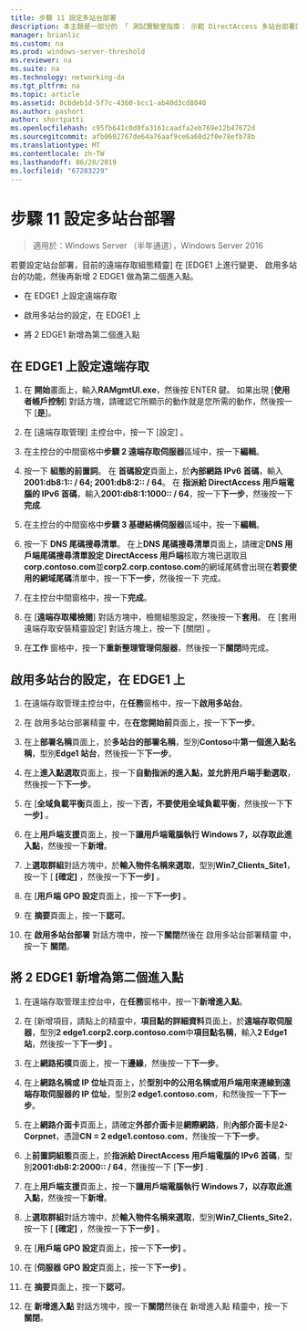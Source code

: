 ```yaml
---
title: 步驟 11 設定多站台部署
description: 本主題是一部分的 「 測試實驗室指南： 示範 DirectAccess 多站台部署的 Windows Server 2016
manager: brianlic
ms.custom: na
ms.prod: windows-server-threshold
ms.reviewer: na
ms.suite: na
ms.technology: networking-da
ms.tgt_pltfrm: na
ms.topic: article
ms.assetid: 8cbdeb1d-5f7c-4360-bcc1-ab40d3cd8040
ms.author: pashort
author: shortpatti
ms.openlocfilehash: c95fb641c0d0fa3161caadfa2eb769e12b47672d
ms.sourcegitcommit: afb0602767de64a76aaf9ce6a60d2f0e78efb78b
ms.translationtype: MT
ms.contentlocale: zh-TW
ms.lasthandoff: 06/20/2019
ms.locfileid: "67283229"
---
```

# <a name="step-11-configure-the-multisite-deployment"></a>步驟 11 設定多站台部署

>適用於：Windows Server （半年通道），Windows Server 2016

若要設定站台部署，目前的遠端存取組態精靈] 在 [EDGE1 上進行變更、 啟用多站台的功能，然後再新增 2 EDGE1 做為第二個進入點。  
  
- 在 EDGE1 上設定遠端存取  
  
- 啟用多站台的設定，在 EDGE1 上  
  
- 將 2 EDGE1 新增為第二個進入點  
  
## <a name="configDA"></a>在 EDGE1 上設定遠端存取  
  
1.  在 **開始**畫面上，輸入**RAMgmtUI.exe**，然後按 ENTER 鍵。 如果出現 [**使用者帳戶控制**] 對話方塊，請確認它所顯示的動作就是您所需的動作，然後按一下 [**是**]。  
  
2.  在 [遠端存取管理] 主控台中，按一下 [設定]  。  
  
3.  在主控台的中間窗格中**步驟 2 遠端存取伺服器**區域中，按一下**編輯**。  
  
4.  按一下 **組態的前置詞**。 在 **首碼設定**頁面上，於**內部網路 IPv6 首碼**，輸入**2001:db8:1:: / 64; 2001:db8:2:: / 64**。 在 **指派給 DirectAccess 用戶端電腦的 IPv6 首碼**，輸入**2001:db8:1:1000:: / 64**，按一下**下一步**，然後按一下 **完成**.  
  
5.  在主控台的中間窗格中**步驟 3 基礎結構伺服器**區域中，按一下**編輯**。  
  
6.  按一下  **DNS 尾碼搜尋清單**。 在上**DNS 尾碼搜尋清單**頁面上，請確定**DNS 用戶端尾碼搜尋清單設定 DirectAccess 用戶端**核取方塊已選取且**corp.contoso.com**並**corp2.corp.contoso.com**的網域尾碼會出現在**若要使用的網域尾碼**清單中，按一下**下一步**，然後按一下 完成。  
  
7.  在主控台中間窗格中，按一下**完成**。  
  
8.  在 [**遠端存取權檢閱**] 對話方塊中，檢閱組態設定，然後按一下**套用**。 在 [套用遠端存取安裝精靈設定]  對話方塊上，按一下 [關閉]  。  
  
9. 在**工作** 窗格中，按一下**重新整理管理伺服器**，然後按一下**關閉**時完成。  
  
## <a name="EnabledMultisite"></a>啟用多站台的設定，在 EDGE1 上  
  
1.  在遠端存取管理主控台中，在**任務**窗格中，按一下**啟用多站台**。  
  
2.  在 啟用多站台部署精靈 中，在**在您開始前**頁面上，按一下**下一步**。  
  
3.  在上**部署名稱**頁面上，於**多站台的部署名稱**，型別**Contoso**中**第一個進入點名稱**，型別**Edge1 站台**，然後按一下**下一步**。  
  
4.  在上**進入點選取**頁面上，按一下**自動指派的進入點，並允許用戶端手動選取**，然後按一下**下一步**。  
  
5.  在 [**全域負載平衡**頁面上，按一下**否，不要使用全域負載平衡**，然後按一下**下一步]** 。  
  
6.  在上**用戶端支援**頁面上，按一下**讓用戶端電腦執行 Windows 7，以存取此進入點**，然後按一下**新增**。  
  
7.  上**選取群組**對話方塊中，於**輸入物件名稱來選取**，型別**Win7_Clients_Site1**，按一下 [ **[確定]** ，然後按一下**下一步]** 。  
  
8.  在 [**用戶端 GPO 設定**頁面上，按一下**下一步]** 。  
  
9. 在 **摘要**頁面上，按一下**認可**。  
  
10. 在 **啟用多站台部署** 對話方塊中，按一下**關閉**然後在 啟用多站台部署精靈 中，按一下 **關閉**。  
  
## <a name="AddEP"></a>將 2 EDGE1 新增為第二個進入點  
  
1.  在遠端存取管理主控台中，在**任務**窗格中，按一下**新增進入點**。  
  
2.  在 [新增項目，請點上的精靈中，**項目點的詳細資料**頁面上，於**遠端存取伺服器**，型別**2 edge1.corp2.corp.contoso.com**中**項目點名稱**，輸入**2 Edge1 站**，然後按一下**下一步]** 。  
  
3.  在上**網路拓樸**頁面上，按一下**邊緣**，然後按一下**下一步**。  
  
4.  在上**網路名稱或 IP 位址**頁面上，於**型別中的公用名稱或用戶端用來連線到遠端存取伺服器的 IP 位址**，型別**2 edge1.contoso.com**，和然後按一下**下一步**。  
  
5.  在上**網路介面卡**頁面上，請確定**外部介面卡**是**網際網路**，則**內部介面卡**是**2-Corpnet**，憑證**CN = 2 edge1.contoso.com**，然後按一下**下一步**。  
  
6.  上**前置詞組態**頁面上，於**指派給 DirectAccess 用戶端電腦的 IPv6 首碼**，型別**2001:db8:2:2000:: / 64**，然後按一下 [**下一步]** .  
  
7.  在上**用戶端支援**頁面上，按一下**讓用戶端電腦執行 Windows 7，以存取此進入點**，然後按一下**新增**。  
  
8.  上**選取群組**對話方塊中，於**輸入物件名稱來選取**，型別**Win7_Clients_Site2**，按一下 [ **[確定]** ，然後按一下**下一步]** 。  
  
9. 在 [**用戶端 GPO 設定**頁面上，按一下**下一步]** 。  
  
10. 在 [**伺服器 GPO 設定**頁面上，按一下**下一步]** 。  
  
11. 在 **摘要**頁面上，按一下**認可**。  
  
12. 在 **新增進入點** 對話方塊中，按一下**關閉**然後在 新增進入點 精靈中，按一下 **關閉**。  
  


